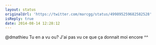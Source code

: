 ```yaml
---
layout: status
originalUrl: 'https://twitter.com/marcgg/status/499895259682582528'
isReply: true
date: 2014-08-14 12:28:12
---
```


@dmathieu Tu en a vu ou? J'ai pas vu ce que ça donnait moi encore ^^
